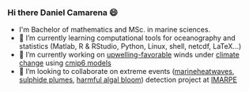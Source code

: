 ### Hi there Daniel Camarena :smile:

<!--
**DanielCamarena/DanielCamarena** is a ✨ _special_ ✨ repository because its `README.md` (this file) appears on your GitHub profile.

Here are some ideas to get you started:

- 🔭 I’m currently working on ...
- 🌱 I’m currently learning ...
- 👯 I’m looking to collaborate on ...
- 🤔 I’m looking for help with ...
- 💬 Ask me about ...
- 📫 How to reach me: ...
- 😄 Pronouns: ...
- ⚡ Fun fact: ...
-->

- I'm Bachelor of mathematics and MSc. in marine sciences.
- 🌱 I’m currently learning computational tools for oceanography and statistics (Matlab, R & RStudio, Python, Linux, shell, netcdf, LaTeX...)
- 🔭 I’m currently working on [upwelling-favorable](https://en.wikipedia.org/wiki/Upwelling) winds under [climate change](https://en.wikipedia.org/wiki/Climate_change) using [cmip6 models](https://www.wcrp-climate.org/wgcm-cmip/wgcm-cmip6)
- 👯 I’m looking to collaborate on extreme events ([marineheatwaves](https://en.wikipedia.org/wiki/Marine_heatwave), [sulphide plumes](https://www.eumetsat.int/hydrogen-sulphide-plumes-namibian-coast), [harmful algal bloom](https://en.wikipedia.org/wiki/Harmful_algal_bloom)) detection project at [IMARPE](https://www.gob.pe/imarpe)
